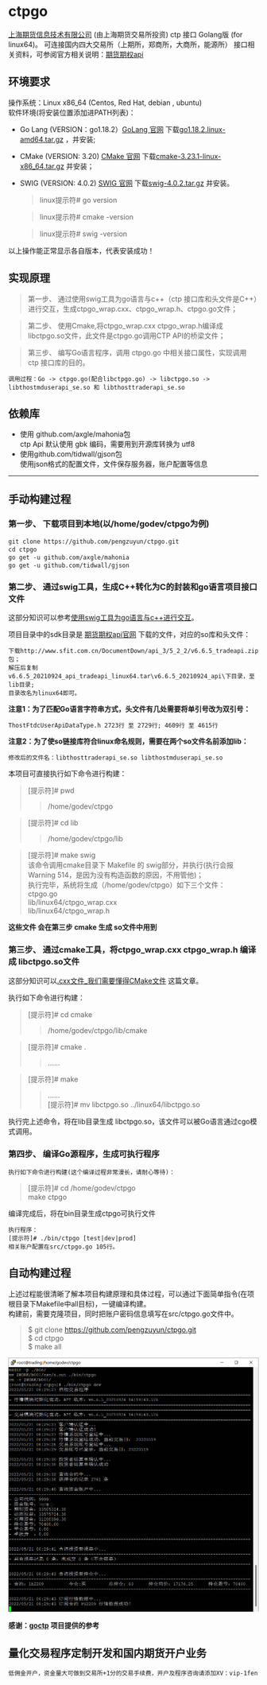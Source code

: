# ctpgo
[上海期货信息技术有限公司](http://www.sfit.com.cn) (由上海期货交易所投资) ctp 接口 Golang版 (for linux64)。
可连接国内四大交易所（上期所，郑商所，大商所，能源所）
接口相关资料，可参阅官方相关说明：[期货期权api](http://www.sfit.com.cn/5_2_DocumentDown_2.htm)

## 环境要求
  操作系统：Linux x86_64 (Centos, Red Hat, debian , ubuntu)  
  软件环境(将安装位置添加进PATH列表)：  
  * Go Lang (VERSION：go1.18.2）[GoLang 官网](https://go.dev) 下载[go1.18.2.linux-amd64.tar.gz](https://go.dev/dl/go1.18.2.linux-amd64.tar.gz) ，并安装;
  * CMake (VERSION: 3.20) [CMake 官网](https://cmake.org/) 下载[cmake-3.23.1-linux-x86_64.tar.gz](https://github.com/Kitware/CMake/releases/download/v3.23.1/cmake-3.23.1-linux-x86_64.tar.gz) 并安装；
  * SWIG (VERSION: 4.0.2) [SWIG 官网](https://www.swig.org/) 下载[swig-4.0.2.tar.gz](http://prdownloads.sourceforge.net/swig/swig-4.0.2.tar.gz) 并安装。  

    > linux提示符# go version

    > linux提示符# cmake -version  

    > linux提示符# swig -version  

  以上操作能正常显示各自版本，代表安装成功！  

## 实现原理
  > 第一步、 通过使用swig工具为go语言与c++（ctp 接口库和头文件是C++）进行交互，生成ctpgo_wrap.cxx、ctpgo_wrap.h、ctpgo.go文件；  

  > 第二步、 使用Cmake,将ctpgo_wrap.cxx ctpgo_wrap.h编译成 libctpgo.so文件，此文件是ctpgo.go调用CTP API的桥梁文件；  

  > 第三步、 编写Go语言程序，调用 ctpgo.go 中相关接口属性，实现调用 ctp 接口库的目的。  

    调用过程：Go -> ctpgo.go(配合libctpgo.go) -> libctpgo.so -> libthostmduserapi_se.so 和 libthosttraderapi_se.so
  
## 依赖库
  * 使用 github.com/axgle/mahonia包  
    ctp Api 默认使用 gbk 编码，需要用到开源库转换为 utf8  
  * 使用github.com/tidwall/gjson包  
    使用json格式的配置文件，文件保存服务器，账户配置等信息  


------

## 手动构建过程
### 第一步、 下载项目到本地(以/home/godev/ctpgo为例)
    git clone https://github.com/pengzuyun/ctpgo.git    
    cd ctpgo  
    go get -u github.com/axgle/mahonia  
    go get -u github.com/tidwall/gjson  

### 第二步、 通过swig工具，生成C++转化为C的封装和go语言项目接口文件
  这部分知识可以参考[使用swig工具为go语言与c++进行交互](https://blog.csdn.net/boshuzhang/article/details/83506370)。  

  项目目录中的sdk目录是 [期货期权api官网](http://www.sfit.com.cn/5_2_DocumentDown_2.htm) 下载的文件，对应的so库和头文件：  

    下载http://www.sfit.com.cn/DocumentDown/api_3/5_2_2/v6.6.5_tradeapi.zip包；  
    解压后复制v6.6.5_20210924_api_tradeapi_linux64.tar\v6.6.5_20210924_api\下目录，至lib目录;  
    目录改名为linux64即可。  
    
**注意1：为了匹配Go语言字符串方式，头文件有几处需要将单引号改为双引号：**  

    ThostFtdcUserApiDataType.h 2723行 至 2729行; 4609行 至 4615行

**注意2：为了使so链接库符合linux命名规则，需要在两个so文件名前添加lib：**
    
    修改后的文件名：libthosttraderapi_se.so libthostmduserapi_se.so

本项目可直接执行如下命令进行构建：
  > [提示符]# pwd
  >> /home/godev/ctpgo

  > [提示符]# cd lib
  >> /home/godev/ctpgo/lib
 
  > [提示符]# make swig  
  > 该命令调用cmake目录下 Makefile 的 swig部分，并执行(执行会报Warning 514，是因为没有构造函数的原因，不用管他)；  
  > 执行完毕，系统将生成（/home/godev/ctpgo）如下三个文件：  
  > ctpgo.go  
  > lib/linux64/ctpgo_wrap.cxx  
  > lib/linux64/ctpgo_wrap.h  

  **这些文件 会在第三步 cmake 生成 so文件中用到**

### 第三步、 通过cmake工具，将ctpgo_wrap.cxx ctpgo_wrap.h 编译成 libctpgo.so文件
  这部分知识可以[.cxx文件_我们需要懂得CMake文件](https://blog.csdn.net/weixin_39613712/article/details/110524589) 这篇文章。  

  执行如下命令进行构建：  
> [提示符]# cd cmake  
>> /home/godev/ctpgo/lib/cmake  

> [提示符]# cmake .  
>> ......  

> [提示符]# make  
>> ......  
> [提示符]# mv libctpgo.so ../linux64/libctpgo.so

执行完上述命令，将在lib目录生成 libctpgo.so，该文件可以被Go语言通过cgo模式调用。

### 第四步、 编译Go源程序，生成可执行程序
    执行如下命令进行构建(这个编译过程非常漫长，请耐心等待)：  
> [提示符]# cd /home/godev/ctpgo  
> make ctpgo 

编译完成后，将在bin目录生成ctpgo可执行文件

    执行程序：
    [提示符]# ./bin/ctpgo [test|dev|prod]  
    相关账户配置在src/ctpgo.go 105行。  

## 自动构建过程
  上述过程能很清晰了解本项目构建原理和具体过程，可以通过下面简单指令(在项根目录下Makefile中all目标)，一键编译构建。  
  构建前，需要克隆项目，同时把账户密码信息填写在src/ctpgo.go文件中。
  >$ git clone https://github.com/pengzuyun/ctpgo.git  
  >$ cd ctpgo  
  >$ make all   

![运行demo图](./bin/demopic.jpg)

**感谢：[goctp](github.com/mayiweb/goctp) 项目提供的参考**


## 量化交易程序定制开发和国内期货开户业务

    低佣金开户，资金量大可做到交易所+1分的交易手续费，开户及程序咨询请添加XV：vip-1fen
